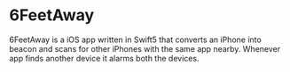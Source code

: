 # 6FeetAway

6FeetAway is a iOS app written in Swift5 that converts an iPhone into beacon and scans for other iPhones with the same app nearby. Whenever app finds another device it alarms both the devices.
